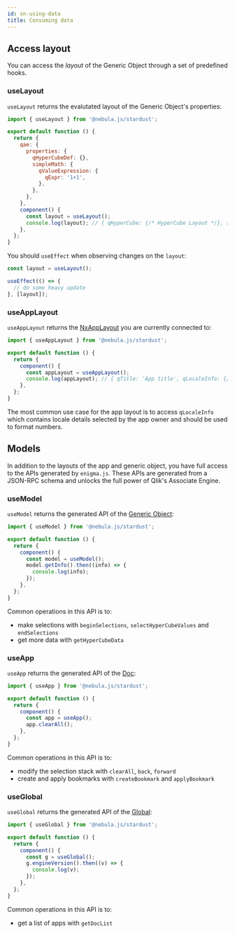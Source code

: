 ```yaml
---
id: sn-using-data
title: Consuming data
---
```


## Access layout

You can access the _layout_ of the Generic Object through a set of predefined hooks.

### useLayout

`useLayout` returns the evalutated layout of the Generic Object's properties:

```js
import { useLayout } from '@nebula.js/stardust';

export default function () {
  return {
    qae: {
      properties: {
        qHyperCubeDef: {},
        simpleMath: {
          qValueExpression: {
            qExpr: '1+1',
          },
        },
      },
    },
    component() {
      const layout = useLayout();
      console.log(layout); // { qHyperCube: {/* HyperCube Layout */}, simpleMath: 2 }
    },
  };
}
```

You should `useEffect` when observing changes on the `layout`:

```js
const layout = useLayout();

useEffect(() => {
  // do some heavy update
}, [layout]);
```

### useAppLayout

`useAppLayout` returns the [NxAppLayout](https://core.qlik.com/services/qix-engine/apis/qix/definitions/#nxapplayout) you are currently connected to:

```js
import { useAppLayout } from '@nebula.js/stardust';

export default function () {
  return {
    component() {
      const appLayout = useAppLayout();
      console.log(appLayout); // { qTitle: 'App title', qLocaleInfo: {/* */ } }
    },
  };
}
```

The most common use case for the app layout is to access `qLocaleInfo` which contains locale details selected by the app owner and should be used to format numbers.

## Models

In addition to the layouts of the app and generic object, you have full access to the APIs generated by `enigma.js`. These APIs are generated from a JSON-RPC schema and unlocks the full power of Qlik's Associate Engine.

### useModel

`useModel` returns the generated API of the [Generic Object](https://core.qlik.com/services/qix-engine/apis/qix/genericobject/):

```js
import { useModel } from '@nebula.js/stardust';

export default function () {
  return {
    component() {
      const model = useModel();
      model.getInfo().then((info) => {
        console.log(info);
      });
    },
  };
}
```

Common operations in this API is to:

- make selections with `beginSelections`, `selectHyperCubeValues` and `endSelections`
- get more data with `getHyperCubeData`

### useApp

`useApp` returns the generated API of the [Doc](https://core.qlik.com/services/qix-engine/apis/qix/doc/):

```js
import { useApp } from '@nebula.js/stardust';

export default function () {
  return {
    component() {
      const app = useApp();
      app.clearAll();
    },
  };
}
```

Common operations in this API is to:

- modify the selection stack with `clearAll`, `back`, `forward`
- create and apply bookmarks with `createBookmark` and `applyBookmark`

### useGlobal

`useGlobal` returns the generated API of the [Global](https://core.qlik.com/services/qix-engine/apis/qix/global/):

```js
import { useGlobal } from '@nebula.js/stardust';

export default function () {
  return {
    component() {
      const g = useGlobal();
      g.engineVersion().then((v) => {
        console.log(v);
      });
    },
  };
}
```

Common operations in this API is to:

- get a list of apps with `getDocList`
